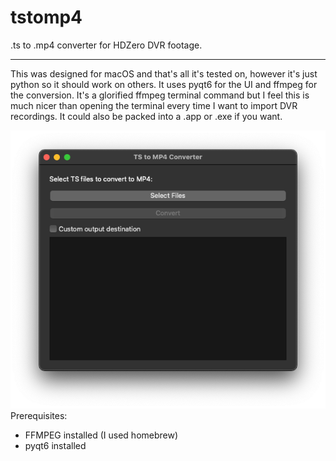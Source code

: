 # tstomp4
.ts to .mp4 converter for HDZero DVR footage.

---
This was designed for macOS and that's all it's tested on, however it's just python so it should work on others.
It uses pyqt6 for the UI and ffmpeg for the conversion. It's a glorified ffmpeg terminal command but I feel this is much nicer than opening the terminal every time I want to import DVR recordings. It could also be packed into a .app or .exe if you want.

![app screenshot](https://github.com/1MOHR/tstomp4/blob/main/appscreenshot.png?raw=true)
Prerequisites:
- FFMPEG installed (I used homebrew)
- pyqt6 installed
